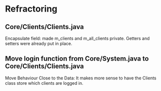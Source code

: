 # Refractoring

## Core/Clients/Clients.java
Encapsulate field: made m_clients and m_all_clients private. Getters and setters were already put in place.

## Move login function from Core/System.java to Core/Clients/Clients.java
Move Behaviour Close to the Data: It makes more sense to have the Clients class store which clients are logged in.